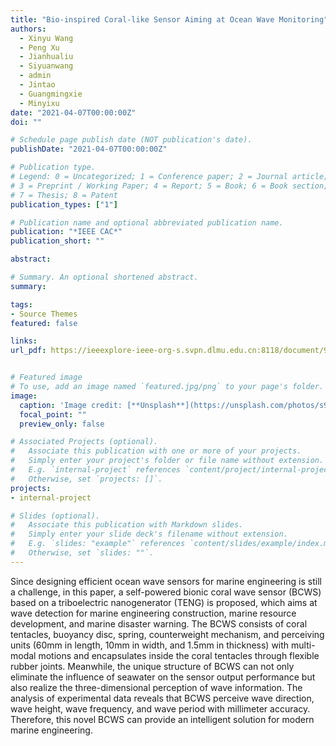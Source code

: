 ```yaml
---
title: "Bio-inspired Coral-like Sensor Aiming at Ocean Wave Monitoring"
authors:
  - Xinyu Wang
  - Peng Xu
  - Jianhualiu
  - Siyuanwang
  - admin
  - Jintao
  - Guangmingxie
  - Minyixu
date: "2021-04-07T00:00:00Z"
doi: ""

# Schedule page publish date (NOT publication's date).
publishDate: "2021-04-07T00:00:00Z"

# Publication type.
# Legend: 0 = Uncategorized; 1 = Conference paper; 2 = Journal article;
# 3 = Preprint / Working Paper; 4 = Report; 5 = Book; 6 = Book section;
# 7 = Thesis; 8 = Patent
publication_types: ["1"]

# Publication name and optional abbreviated publication name.
publication: "*IEEE CAC*"
publication_short: ""

abstract: 

# Summary. An optional shortened abstract.
summary: 

tags:
- Source Themes
featured: false

links:
url_pdf: https://ieeexplore-ieee-org-s.svpn.dlmu.edu.cn:8118/document/9728052/authors#authors


# Featured image
# To use, add an image named `featured.jpg/png` to your page's folder. 
image:
  caption: 'Image credit: [**Unsplash**](https://unsplash.com/photos/s9CC2SKySJM)'
  focal_point: ""
  preview_only: false

# Associated Projects (optional).
#   Associate this publication with one or more of your projects.
#   Simply enter your project's folder or file name without extension.
#   E.g. `internal-project` references `content/project/internal-project/index.md`.
#   Otherwise, set `projects: []`.
projects:
- internal-project

# Slides (optional).
#   Associate this publication with Markdown slides.
#   Simply enter your slide deck's filename without extension.
#   E.g. `slides: "example"` references `content/slides/example/index.md`.
#   Otherwise, set `slides: ""`.
---
```



Since designing efficient ocean wave sensors for marine engineering is still a challenge, in this paper, a self-powered bionic coral wave sensor (BCWS) based on a triboelectric nanogenerator (TENG) is proposed, which aims at wave detection for marine engineering construction, marine resource development, and marine disaster warning. The BCWS consists of coral tentacles, buoyancy disc, spring, counterweight mechanism, and perceiving units (60mm in length, 10mm in width, and 1.5mm in thickness) with multi-modal motions and encapsulates inside the coral tentacles through flexible rubber joints. Meanwhile, the unique structure of BCWS can not only eliminate the influence of seawater on the sensor output performance but also realize the three-dimensional perception of wave information. The analysis of experimental data reveals that BCWS perceive wave direction, wave height, wave frequency, and wave period with millimeter accuracy. Therefore, this novel BCWS can provide an intelligent solution for modern marine engineering.
